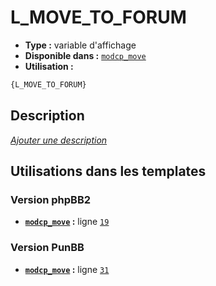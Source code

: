# L_MOVE_TO_FORUM
* __Type :__ variable d'affichage
* __Disponible dans :__ [`modcp_move`](../tpl/var/modcp_move.md#readme)
* __Utilisation :__

```html
{L_MOVE_TO_FORUM}
```

## Description
[*Ajouter une description*](https://fa-tvars.appspot.com/var/L_MOVE_TO_FORUM)

## Utilisations dans les templates

### Version phpBB2
* __[`modcp_move`](../tpl/var/modcp_move.md#readme) :__ ligne [`19`](../tpl/src/subsilver/modcp_move.tpl#L19)

### Version PunBB
* __[`modcp_move`](../tpl/var/modcp_move.md#readme) :__ ligne [`31`](../tpl/src/punbb/modcp_move.tpl#L31)